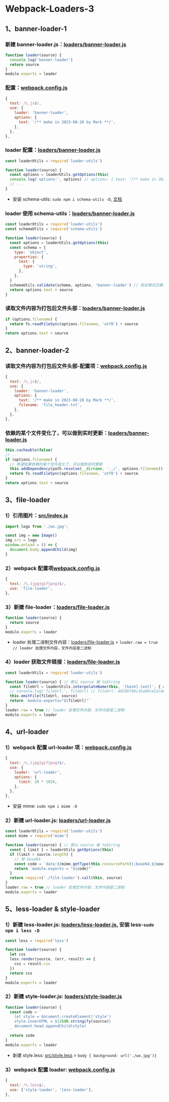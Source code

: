 # Webpack-Loaders-3

## 1、banner-loader-1

### 新建 banner-loader.js：[loaders/banner-loader.js](./../file/4_webpack/3_project/webpack-loader/loaders/banner-loader.js)

```js
function loader(source) {
  console.log('banner-loader')
  return source
}
module.exports = loader

```

### 配置：[webpack.config.js](./../file/4_webpack/3_project/webpack-loader/webpack.config.js)

```js
{
  test: /\.js$/,
  use: {
    loader: 'banner-loader',
    options: {
      text: '/** make in 2023-08-28 by Mark **/',
    },
  },
},
```

### loader 配置：[loaders/banner-loader.js](./../file/4_webpack/3_project/webpack-loader/loaders/banner-loader.js)

```js
const loaderUtils = require('loader-utils')

function loader(source) {
  const options = loaderUtils.getOptions(this)
  console.log('options:', options) // options: { text: '/** make in 2023-08-28 by Mark **/' }
  // ...
}
```

- 安装 schema-utils: `sudo npm i schema-utils -D`, [文档](https://www.npmjs.com/package/schema-utils#API)

### loader 使用 schema-utils：[loaders/banner-loader.js](./../file/4_webpack/3_project/webpack-loader/loaders/banner-loader.js)

```js
const loaderUtils = require('loader-utils')
const schemaUtils = require('schema-utils')

function loader(source) {
  const options = loaderUtils.getOptions(this)
  const schema = {
    type: 'object',
    properties: {
      text: {
        type: 'string',
      },
    },
  }
  schemaUtils.validate(schema, options, 'banner-loader') // 验证格式正确
  return options.text + source
}
```

### 读取文件内容为打包后文件头部：[loaders/banner-loader.js](./../file/4_webpack/3_project/webpack-loader/loaders/banner-loader.js)

```js
if (options.filename) {
  return fs.readFileSync(options.filename, 'utf8') + source
}
return options.text + source
```

## 2、banner-loader-2

### 读取文件内容为打包后文件头部-配置项：[webpack.config.js](./../file/4_webpack/3_project/webpack-loader/webpack.config.js)

```js
{
  test: /\.js$/,
  use: {
    loader: 'banner-loader',
    options: {
      text: '/** make in 2023-08-28 by Mark **/',
      filename: 'file_header.txt',
    },
  },
},
```

### 依赖的某个文件变化了，可以做到实时更新：[loaders/banner-loader.js](./../file/4_webpack/3_project/webpack-loader/loaders/banner-loader.js)

```js
this.cacheable(false)
// ...
if (options.filename) {
  // 希望如果依赖的某个文件变化了，可以做到实时更新
  this.addDependency(path.resolve(__dirname, '../', options.filename))
  return fs.readFileSync(options.filename, 'utf8') + source
}
return options.text + source
```

## 3、file-loader

### 1）引用图片：[src/index.js](./../file/4_webpack/3_project/webpack-loader/src/index.js)

```js
import logo from './wx.jpg';

const img = new Image()
img.src = logo
window.onload = () => {
  document.body.appendChild(img)
}
```

### 2）webpack 配置项[webpack.config.js](./../file/4_webpack/3_project/webpack-loader/webpack.config.js)

```js
{
  test: /\.(jpg|gif|png)$/,
  use: 'file-loader',
},
```

### 3）新建 file-loader：[loaders/file-loader.js](./../file/4_webpack/3_project/webpack-loader/loaders/file-loader.js)

```js
function loader(source) {
  return source
}
module.exports = loader

```

- loader 处理二进制文件内容：[loaders/file-loader.js](./../file/4_webpack/3_project/webpack-loader/loaders/file-loader.js) > `loader.raw = true // loader 处理文件内容，文件内容是二进制`

### 4）loader 获取文件链接：[loaders/file-loader.js](./../file/4_webpack/3_project/webpack-loader/loaders/file-loader.js)

```js
const loaderUtils = require('loader-utils')

function loader(source) { // 默认 source 被 toString
  const fileUrl = loaderUtils.interpolateName(this, '[hash].[ext]', { content: source })
  // console.log('fileUrl:', fileUrl) // fileUrl: dd298798c1ba9bce12c464514c5ecd28.jpg
  this.emitFile(fileUrl, source)
  return `module.exports="${fileUrl}"`
}
loader.raw = true // loader 处理文件内容，文件内容是二进制
module.exports = loader

```

## 4、url-loader

### 1）webpack 配置 url-loader 项：[webpack.config.js](./../file/4_webpack/3_project/webpack-loader/webpack.config.js)

```js
{
  test: /\.(jpg|gif|png)$/,
  use: {
    loader: 'url-loader',
    options: {
      limit: 20 * 1024,
    },
  },
},
```

- 安装 mime: `sudo npm i mime -D`

### 2）新建 url-loader.js: [loaders/url-loader.js](./../file/4_webpack/3_project/webpack-loader/loaders/url-loader.js)

```js
const loaderUtils = require('loader-utils')
const mime = require('mime')

function loader(source) { // 默认 source 被 toString
  const { limit } = loaderUtils.getOptions(this)
  if (limit > source.length) {
    // 转 base64
    const code = `data:${mime.getType(this.resourcePath)};base64,${source.toString('base64')}`
    return `module.exports = "${code}"`
  }
  return require('./file-loader').call(this, source)
}
loader.raw = true // loader 处理文件内容，文件内容是二进制
module.exports = loader

```

## 5、less-loader & style-loader

### 1）新建 less-loader.js: [loaders/less-loader.js](./../file/4_webpack/3_project/webpack-loader/loaders/less-loader.js), 安装 less-`sudo npm i less -D`

```js
const less = require('less')

function loader(source) {
  let css
  less.render(source, (err, result) => {
    css = result.css
  })
  return css
}
module.exports = loader

```

### 2）新建 style-loader.js: [loaders/style-loader.js](./../file/4_webpack/3_project/webpack-loader/loaders/style-loader.js)

```js
function loader(source) {
  const code = `
    let style = document.createElement('style')
    style.innerHTML = ${JSON.stringify(source)}
    document.head.appendChild(style)
  `
  return code
}
module.exports = loader

```

- 新建 style.less: [src/style.less](./../file/4_webpack/3_project/webpack-loader/src/style.less) > `body { background: url('./wx.jpg')}`

### 3）webpack 配置 loader: [webpack.config.js](./../file/4_webpack/3_project/webpack-loader/webpack.config.js)

```js
{
  test: /\.less$/,
  use: ['style-loader', 'less-loader'],
},
```